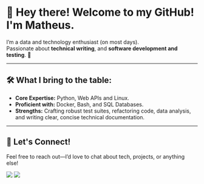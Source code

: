# 👋 Hey there! Welcome to my GitHub! I'm Matheus.

I’m a data and technology enthusiast (on most days).  
Passionate about **technical writing**, and **software development and testing**. 🚀  

---

## 🛠️ What I bring to the table:  

- **Core Expertise:** Python, Web APIs and Linux.
- **Proficient with:** Docker, Bash, and SQL Databases.  
- **Strengths:** Crafting robust test suites, refactoring code, data analysis, and writing clear, concise technical documentation.  

---

## 💼 Let's Connect!

Feel free to reach out—I’d love to chat about tech, projects, or anything else!  
<div>
<a href="https://www.linkedin.com/in/matheus-vargas-013055215/" target="_blank"><img src="https://img.shields.io/badge/-LinkedIn-%230077B5.svg?style=for-the-badge&logo=Linkedin&logoColor=white" target="_blank"></a>
<a href="mailto:matheusvargas042@gmail.com"><img src="https://img.shields.io/badge/Gmail-D14836?style=for-the-badge&logo=gmail&logoColor=white" target="_blank"></a>
</div>
